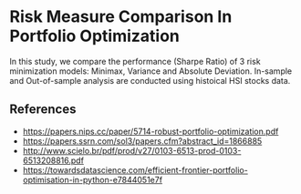 # Risk Measure Comparison In Portfolio Optimization

In this study, we compare the performance (Sharpe Ratio) of 3 risk minimization models: Minimax, Variance and Absolute Deviation. In-sample and Out-of-sample analysis are conducted using histoical HSI stocks data.

## References

* https://papers.nips.cc/paper/5714-robust-portfolio-optimization.pdf
* https://papers.ssrn.com/sol3/papers.cfm?abstract_id=1866885
* http://www.scielo.br/pdf/prod/v27/0103-6513-prod-0103-6513208816.pdf
* https://towardsdatascience.com/efficient-frontier-portfolio-optimisation-in-python-e7844051e7f
